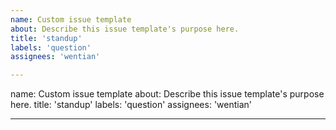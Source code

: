 ```yaml
---
name: Custom issue template
about: Describe this issue template's purpose here.
title: 'standup'
labels: 'question'
assignees: 'wentian'

---
```


name: Custom issue template
about: Describe this issue template's purpose here.
title: 'standup'
labels: 'question'
assignees: 'wentian'

---

